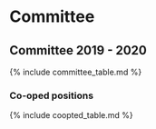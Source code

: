 # Committee

## Committee 2019 - 2020

{% include committee_table.md %}

### Co-oped positions

{% include coopted_table.md %}
